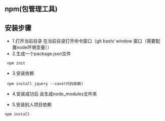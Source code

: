 ## npm(包管理工具)

## 安装步骤
- 1.打开当前目录 在当前目录打开命令窗口（git bash/ window 窗口（需要配置node环境变量））
- 2.生成一个package.json文件
```
 npm init
```
- 3.安装依赖

```
 npm install jquery --save(代码依赖)
```
- 4.安装成功后
 会生成node_modules文件夹

- 5.安装别人项目依赖

```
npm install
```
 

